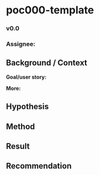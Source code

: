 # poc000-template
### v0.0

### Assignee:

## Background / Context
**Goal/user story:**

**More:**

## Hypothesis

## Method

## Result

## Recommendation
